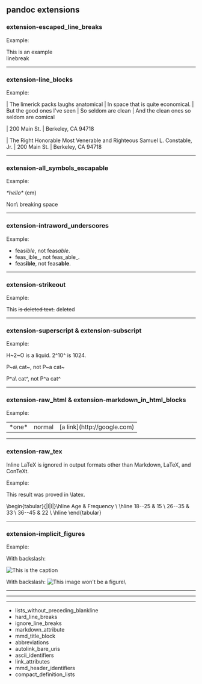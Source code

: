 ## pandoc extensions

### extension-escaped_line_breaks

Example:

This is an example \
linebreak

----------------------------------------

### extension-line_blocks

Example:

| The limerick packs laughs anatomical
| In space that is quite economical.
|    But the good ones I've seen
|    So seldom are clean
| And the clean ones so seldom are comical

| 200 Main St.
| Berkeley, CA 94718

| The Right Honorable Most Venerable and Righteous Samuel L.
  Constable, Jr.
| 200 Main St.
| Berkeley, CA 94718

----------------------------------------

### extension-all_symbols_escapable

Example:

*\*hello\** (em)

Non\ breaking space

----------------------------------------

### extension-intraword_underscores

Example:

* feas*ible*, not feas*able*.
* feas_ible_, not feas_able_.
* feas**ible**, not feas**able**.

----------------------------------------

### extension-strikeout

Example:

This ~~is deleted text.~~ del~~et~~ed


----------------------------------------

### extension-superscript \& extension-subscript

Example:

H~2~O is a liquid.  2^10^ is 1024.

P~a\ cat~, not P~a cat~

P^a\ cat^, not P^a cat^

----------------------------------------

### extension-raw_html \& extension-markdown_in_html_blocks

Example:

<table>
  <tr>
  <td>*one*</td>
  <td>normal</td>  
  <td>[a link](http://google.com)</td>
  </tr>
</table>

----------------------------------------

### extension-raw_tex

Inline LaTeX is ignored in output formats other than Markdown, LaTeX, and ConTeXt.

Example:

This result was proved in \latex.

\begin{tabular}{|l|l|}\hline
Age & Frequency \\ \hline
18--25  & 15 \\
26--35  & 33 \\
36--45  & 22 \\ \hline
\end{tabular}

----------------------------------------

### extension-implicit_figures

Example:

With backslash:

![This is the caption](http://lorempixel.com/80/40/sports/3)

With backslash:
![This image won't be a figure](http://lorempixel.com/40/20/sports/4)\


----------------------------------------


----------------------------------------



-----

* lists_without_preceding_blankline
* hard_line_breaks
* ignore_line_breaks
* markdown_attribute
* mmd_title_block
* abbreviations
* autolink_bare_uris
* ascii_identifiers
* link_attributes
* mmd_header_identifiers
* compact_definition_lists
